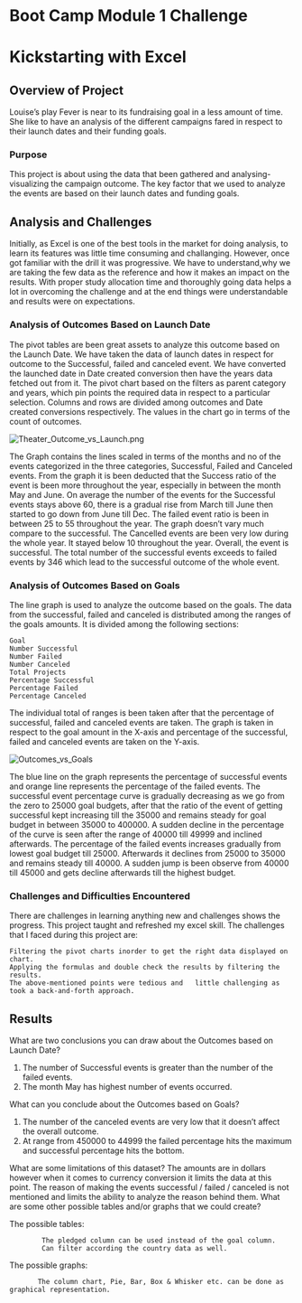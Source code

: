 
# Boot Camp Module 1 Challenge
# Kickstarting with Excel
## Overview of Project
  Louise’s play Fever is near to its fundraising goal in a less amount of time. She like to have an analysis of the different campaigns fared in respect to their             launch dates and their funding goals.  
### Purpose
  This project is about using the data that been gathered and analysing-visualizing the campaign outcome. The key factor that we used to analyze the events are based on their launch dates and funding goals. 

## Analysis and Challenges
 Initially, as Excel is one of the best tools in the market for doing analysis, to learn its features was little time consuming and challanging. However, once got familiar with the drill it was progressive. We have to understand,why we are taking the few data as the reference and how it makes an impact on the results. With proper study allocation time and thoroughly going data helps a lot in overcoming the challenge and at the end things were understandable and results were on expectations. 
 
 
### Analysis of Outcomes Based on Launch Date
 The pivot tables are been great assets to analyze this outcome based on the Launch Date. We have taken the data of launch dates in respect for outcome to the Successful, failed and canceled event.
 We have converted the launched date in Date created conversion then have the years data fetched out from it. The pivot chart based on the filters as parent category and years, which pin points the required data in respect to a particular selection. Columns and rows are divided among outcomes and Date created conversions respectively.  The values in the chart go in terms of the count of outcomes. 
    
   ![Theater_Outcome_vs_Launch.png](https://github.com/urvish7/kickstarter-analysis-Module1/blob/main/Theater_Outcomes_vs_Launch.png)
                                                                                                                                      
   The Graph contains the lines scaled in terms of the months and no of the events categorized in the three categories, Successful, Failed and Canceled events. From the graph it is been deducted that the Success ratio of the event is been more throughout the year, especially in between the month May and June.  On average the number of the events for the Successful events stays above 60, there is a gradual rise from March till June then started to go down from June till Dec. 
    The failed event ratio is been in between 25 to 55 throughout the year. The graph doesn’t vary much compare to the successful. 
    The Cancelled events are been very low during the whole year. It stayed below 10 throughout the year.
    Overall, the event is successful. The total number of the successful events exceeds to failed events by 346 which lead to the successful outcome of the whole event. 

### Analysis of Outcomes Based on Goals
   The line graph is used to analyze the outcome based on the goals. The data from the successful, failed and canceled is distributed among the ranges of the goals amounts. It is divided among the following sections:
  ```
Goal
Number Successful
Number Failed
Number Canceled
Total Projects
Percentage Successful
Percentage Failed
Percentage Canceled
```
The individual total of ranges is been taken after that the percentage of successful, failed and canceled events are taken. The graph is taken in respect to the goal amount in the X-axis and percentage of the successful, failed and canceled events are taken on the Y-axis.  

![Outcomes_vs_Goals](https://github.com/urvish7/kickstarter-analysis-Module1/blob/main/Outcomes_vs_Goals.png)

The blue line on the graph represents the percentage of successful events and orange line represents the percentage of the failed events. 
The successful event percentage curve is gradually decreasing as we go from the zero to 25000 goal budgets, after that the ratio of the event of getting successful kept increasing till the 35000 and remains steady for goal budget in between 35000 to 400000. A sudden decline in the percentage of the curve is seen after the range of 40000 till 49999 and inclined afterwards.
The percentage of the failed events increases gradually from lowest goal budget till 25000. Afterwards it declines from 25000 to 35000 and remains steady till 40000. A sudden jump is been observe from 40000 till 45000 and gets decline afterwards till the highest budget.



### Challenges and Difficulties Encountered
   There are challenges in learning anything new and challenges shows the progress. This project taught and refreshed my excel skill. The challenges that I faced during this project are:
   
   ```
   Filtering the pivot charts inorder to get the right data displayed on chart. 
   Applying the formulas and double check the results by filtering the results.
   The above-mentioned points were tedious and   little challenging as took a back-and-forth approach. 
   
   ```
   
  
## Results

 What are two conclusions you can draw about the Outcomes based on Launch Date?
 
 1. The number of Successful events is greater than the number of the failed events.
 2.  The month May has highest number of events occurred. 
     
 What can you conclude about the Outcomes based on Goals?
 
1. The number of the canceled events are very low that it doesn’t affect the overall outcome.
2.  At range from 450000 to 44999 the failed percentage hits the maximum and successful percentage hits the bottom. 
     
 What are some limitations of this dataset?
 The amounts are in dollars however when it comes to currency conversion it limits the data at this point. 
 The reason of making the events successful / failed / canceled is not mentioned and limits the ability to analyze the reason behind them.
 What are some other possible tables and/or graphs that we could create?
 
   The possible tables: 
   ```
           The pledged column can be used instead of the goal column.
           Can filter according the country data as well.
   ```                 
   The possible graphs: 
    
           The column chart, Pie, Bar, Box & Whisker etc. can be done as graphical representation.
